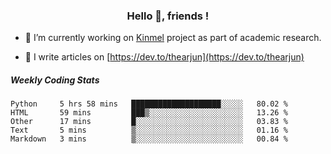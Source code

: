<h3 align="center">Hello 👋, friends !</h3>

- 🔭 I’m currently working on [Kinmel](https://github.com/thearjun/kinmel) project as part of academic research.

- 📝 I write articles on [https://dev.to/thearjun](https://dev.to/thearjun)


##### Weekly Coding Stats
<!--START_SECTION:waka-->
```text
Python     5 hrs 58 mins   ████████████████████░░░░░   80.02 % 
HTML       59 mins         ███▒░░░░░░░░░░░░░░░░░░░░░   13.26 % 
Other      17 mins         █░░░░░░░░░░░░░░░░░░░░░░░░   03.83 % 
Text       5 mins          ▒░░░░░░░░░░░░░░░░░░░░░░░░   01.16 % 
Markdown   3 mins          ▒░░░░░░░░░░░░░░░░░░░░░░░░   00.84 % 
```
<!--END_SECTION:waka-->
